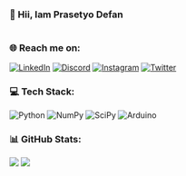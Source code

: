 ### 💫 Hii, Iam Prasetyo Defan

#

### 🌐 Reach me on:
[![LinkedIn](https://img.shields.io/badge/LinkedIn-%230077B5.svg?logo=linkedin&logoColor=white)](https://linkedin.com/in/prasetyodefan) 
[![Discord](https://img.shields.io/badge/Discord-%237289DA.svg?logo=discord&logoColor=white)](https://discord.gg/deff#3615) 
[![Instagram](https://img.shields.io/badge/Instagram-%23E4405F.svg?logo=Instagram&logoColor=white)](https://instagram.com/prasetyodefan) 
[![Twitter](https://img.shields.io/badge/Twitter-%231DA1F2.svg?logo=Twitter&logoColor=white)](https://twitter.com/samepack_) 

### 💻 Tech Stack:
![Python](https://img.shields.io/badge/python-3670A0?style=flat-square&logo=python&logoColor=ffdd54) ![NumPy](https://img.shields.io/badge/numpy-%23013243.svg?style=flat-square&logo=numpy&logoColor=white) ![SciPy](https://img.shields.io/badge/SciPy-%230C55A5.svg?style=flat-square&logo=scipy&logoColor=%white) ![Arduino](https://img.shields.io/badge/-Arduino-00979D?style=flat-square&logo=Arduino&logoColor=white)
 
### 📊 GitHub Stats:
![](https://github-readme-stats.vercel.app/api?username=prasetyodefan&theme=darcula&hide_border=false&include_all_commits=false&count_private=false) ![](https://github-readme-streak-stats.herokuapp.com/?user=prasetyodefan&theme=darcula&hide_border=false)<br/>


<!-- Proudly created with GPRM ( https://gprm.itsvg.in ) -->
